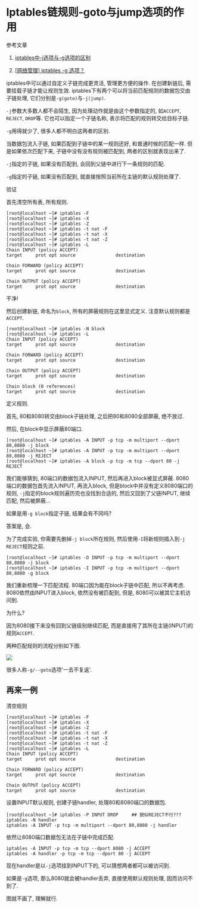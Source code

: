 # Iptables链规则-goto与jump选项的作用

参考文章

1. [iptables中-j选项与-g选项的区别](http://blog.csdn.net/zahuopuboss/article/details/8886612)

2. [[网络管理] iptables -g 选项？](http://bbs.chinaunix.net/thread-1928388-1-1.html)

iptables中可以通过自定义子链完成更灵活, 管理更方便的操作. 在创建新链后, 需要挂载子链才能让规则生效. iptables下有两个可以将当前匹配规则的数据包交由子链处理, 它们分别是`-g(goto)`与`-j(jump)`.

`-j`参数大多数人都不会陌生, 因为处理动作就是由这个参数指定的, 如`ACCEPT`, `REJECT`, `DROP`等. 它也可以指定一个子链名称, 表示将匹配的规则转交给目标子链.

`-g`用得就少了, 很多人都不明白这两者的区别.

当数据包流入子链, 如果匹配到子链中的某一规则还好, 和普通时候的匹配一样. 但是如果依次匹配下来, 子链中没有没有规则被匹配到, 两者的区别就表现出来了.

`-j`指定的子链, 如果没有匹配到, 会回到父链中进行下一条规则的匹配.

`-g`指定的子链, 如果没有匹配到, 就直接按照当前所在主链的默认规则处理了.

验证

首先清空所有表, 所有规则.

```
[root@localhost ~]# iptables -F
[root@localhost ~]# iptables -X
[root@localhost ~]# iptables -Z
[root@localhost ~]# iptables -t nat -F
[root@localhost ~]# iptables -t nat -X
[root@localhost ~]# iptables -t nat -Z
[root@localhost ~]# iptables -L
Chain INPUT (policy ACCEPT)
target     prot opt source               destination         

Chain FORWARD (policy ACCEPT)
target     prot opt source               destination         

Chain OUTPUT (policy ACCEPT)
target     prot opt source               destination 
```

干净!

然后创建新链, 命名为`block`, 所有的屏蔽规则在这里显式定义. 注意默认规则都是`ACCEPT`.

```
[root@localhost ~]# iptables -N block
[root@localhost ~]# iptables -L
Chain INPUT (policy ACCEPT)
target     prot opt source               destination         

Chain FORWARD (policy ACCEPT)
target     prot opt source               destination         

Chain OUTPUT (policy ACCEPT)
target     prot opt source               destination         

Chain block (0 references)
target     prot opt source               destination  
```

定义规则.

首先, 80和8080转交由block子链处理, 之后把80和8080全部屏蔽, 绝不放过. 

然后, 在block中显示屏蔽80端口.

```
[root@localhost ~]# iptables -A INPUT -p tcp -m multiport --dport 80,8080 -j block
[root@localhost ~]# iptables -A INPUT -p tcp -m multiport --dport 80,8080 -j REJECT
[root@localhost ~]# iptables -A block -p tcp -m tcp --dport 80 -j REJECT
```

我们能够猜到, 80端口的数据包流入INPUT, 然后再进入block被显式屏蔽. 8080端口的数据包首先流入INPUT, 再流入block, 但是block中并没有定义8080端口的规则, `-j`指定的block规则遍历完也没找到合适的, 然后又回到了父链INPUT, 继续匹配, 然后被屏蔽...

如果是用`-g block`指定子链, 结果会有不同吗?

答案是, 会.

为了完成实验, 你需要先删掉`-j block`所在规则, 然后使用`-I`将新规则插入到`-j REJECT`规则之前.

```
[root@localhost ~]# iptables -D INPUT -p tcp -m multiport --dport 80,8080 -j block
[root@localhost ~]# iptables -I INPUT -p tcp -m multiport --dport 80,8080 -g block
```

我们重新梳理一下匹配流程. 80端口因为能在block子链中匹配, 所以不再考虑. 8080依然由INPUT进入block, 依然没有被匹配到, 但是, 8080可以被其它主机访问到. 

为什么?

因为8080接下来没有回到父链级别继续匹配, 而是直接用了其所在主链(INPUT)的规则`ACCEPT`.

两种匹配规则的流程分别如下图.

![](https://gitimg.generals.space/a3888a8b776b6ce0ce433afcfe74110d.png)

很多人称`-g/--goto`选项'一去不复返'.

## 再来一例

清空规则

```
[root@localhost ~]# iptables -F
[root@localhost ~]# iptables -X
[root@localhost ~]# iptables -Z
[root@localhost ~]# iptables -t nat -F
[root@localhost ~]# iptables -t nat -X
[root@localhost ~]# iptables -t nat -Z
[root@localhost ~]# iptables -L
Chain INPUT (policy ACCEPT)
target     prot opt source               destination         

Chain FORWARD (policy ACCEPT)
target     prot opt source               destination         

Chain OUTPUT (policy ACCEPT)
target     prot opt source               destination 
```

设置INPUT默认规则, 创建子链handler, 处理80和8080端口的数据包.

```
[root@localhost ~]# iptables -P INPUT DROP     ## 貌似REJECT不行???
iptables -N handler
iptables -A INPUT -p tcp -m multiport --dport 80,8080 -j handler
```

依然让8080端口数据包无法在子链中完成匹配.

```
iptables -A INPUT -p tcp -m tcp --dport 8080 -j ACCEPT
iptables -A handler -p tcp -m tcp --dport 80 -j ACCEPT
```

现在handler是以`-j`选项挂到INPUT下的, 可以猜想两者都可以被访问到.

如果是`-g`选项, 那么8080就会被handler丢弃, 直接使用默认规则处理, 因而访问不到了.

图就不画了, 理解就行.
